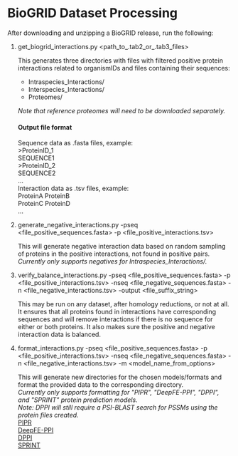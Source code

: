 # BioGRID Dataset Processing

After downloading and unzipping a BioGRID release, run the following:

1. get_biogrid_interactions.py <path_to_.tab2_or_.tab3_files>
    
   This generates three directories with files with filtered positive protein interactions related to organismIDs and files containing their sequences:  
   * Intraspecies_Interactions/  
   * Interspecies_Interactions/  
   * Proteomes/  
   
   *Note that reference proteomes will need to be downloaded separately.*  
   #### Output file format  
   
   Sequence data as .fasta files, example:  
   \>ProteinID_1  
   SEQUENCE1  
   \>ProteinID_2  
   SEQUENCE2  
   ...  
   Interaction data as .tsv files, example:  
   ProteinA  ProteinB  
   ProteinC  ProteinD  
   ...  
   
2. generate_negative_interactions.py -pseq <file_positive_sequences.fasta> -p <file_positive_interactions.tsv>  
   
   This will generate negative interaction data based on random sampling of proteins in the positive interactions, not found in positive pairs.  
   *Currently only supports negatives for Intraspecies_Interactions/.*  
    
3. verify_balance_interactions.py -pseq <file_positive_sequences.fasta> -p <file_positive_interactions.tsv> -nseq <file_negative_sequences.fasta> -n <file_negative_interactions.tsv> -output <file_suffix_string>  

   This may be run on any dataset, after homology reductions, or not at all. It ensures that all proteins found in interactions have corresponding sequences and will remove interactions if there is no sequence for either or both proteins. It also makes sure the positive and negative interaction data is balanced.  
    
4. format_interactions.py -pseq <file_positive_sequences.fasta> -p <file_positive_interactions.tsv> -nseq <file_negative_sequences.fasta> -n <file_negative_interactions.tsv> -m <model_name_from_options>  

   This will generate new directories for the chosen models/formats and format the provided data to the corresponding directory.  
   *Currently only supports formatting for "PIPR", "DeepFE-PPI", "DPPI", and "SPRINT" protein prediction models.*  
   *Note: DPPI will still require a PSI-BLAST search for PSSMs using the protein files created.*  
   [PIPR](https://github.com/muhaochen/seq_ppi)  
   [DeepFE-PPI](https://github.com/xal2019/DeepFE-PPI)  
   [DPPI](https://github.com/hashemifar/DPPI)  
   [SPRINT](https://github.com/lucian-ilie/SPRINT)  

